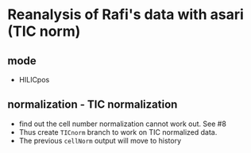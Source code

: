 # Reanalysis of Rafi's data with asari (TIC norm)


## mode 
- HILICpos


## normalization - TIC normalization
- find out the cell number normalization cannot work out. See #8
- Thus create `TICnorm` branch to work on TIC normalized data.
- The previous `cellNorm` output will move to history